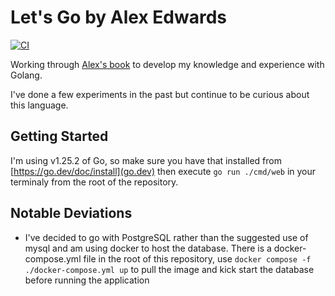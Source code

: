 # Let's Go by Alex Edwards

[![CI](https://github.com/newmancodes/golang-snippetbox/actions/workflows/main.yml/badge.svg)](https://github.com/newmancodes/golang-snippetbox/actions/workflows/main.yml)

Working through [Alex's book](https://lets-go.alexedwards.net/) to develop my knowledge and experience with Golang.

I've done a few experiments in the past but continue to be curious about this language.

## Getting Started

I'm using v1.25.2 of Go, so make sure you have that installed from [https://go.dev/doc/install](go.dev) then execute `go run ./cmd/web` in your terminaly from the root of the repository.

## Notable Deviations

- I've decided to go with PostgreSQL rather than the suggested use of mysql and am using docker to host the database. There is a docker-compose.yml file in the root of this repository, use `docker compose -f ./docker-compose.yml up` to pull the image and kick start the database before running the application